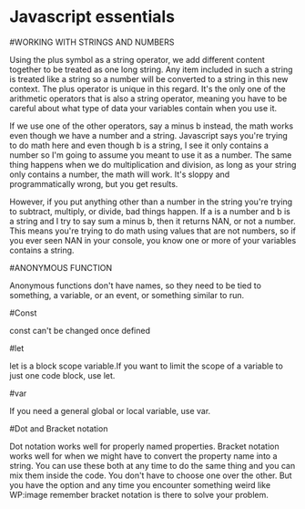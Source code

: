 # Javascript essentials

#WORKING WITH STRINGS AND NUMBERS

Using the plus symbol as a string operator, we add different content together to be treated as one long string. Any item included in such a string is treated like a string so a number will be converted to a string in this new context. The plus operator is unique in this regard. It's the only one of the arithmetic operators that is also a string operator, meaning you have to be careful about what type of data your variables contain when you use it.

If we use one of the other operators, say a minus b instead, the math works even though we have a number and a string. Javascript says you're trying to do math here and even though b is a string, I see it only contains a number so I'm going to assume you meant to use it as a number. The same thing happens when we do multiplication and division, as long as your string only contains a number, the math will work. It's sloppy and programmatically wrong, but you get results.

However, if you put anything other than a number in the string you're trying to subtract, multiply, or divide, bad things happen. If a is a number and b is a string and I try to say sum a minus b, then it returns NAN, or not a number. This means you're trying to do math using values that are not numbers, so if you ever seen NAN in your console, you know one or more of your variables contains a string. 


#ANONYMOUS FUNCTION

Anonymous functions don't have names, so they need to be tied to something, a variable, or an event, or something similar to run. 

#Const

const can't be changed once defined

#let

let is a block scope variable.If you want to limit the scope of a variable to just one code block, use let.

#var

If you need a general global or local variable, use var.

#Dot and Bracket notation

Dot notation works well for properly named properties. Bracket notation works well for when we might have to convert the property name into a string. You can use these both at any time to do the same thing and you can mix them inside the code. You don't have to choose one over the other. But you have the option and any time you encounter something weird like WP:image remember bracket notation is there to solve your problem. 